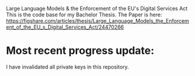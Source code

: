 Large Language Models & the Enforcement of the EU's Digital Services Act
This is the code base for my Bachelor Thesis. The Paper is here: 
https://figshare.com/articles/thesis/Large_Language_Models_the_Enforcement_of_the_EU_s_Digital_Services_Act/24470266

# Most recent progress update:
I have invalidated all private keys in this repository.

